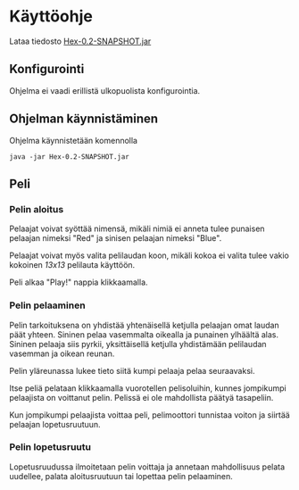 # Käyttöohje

Lataa tiedosto [Hex-0.2-SNAPSHOT.jar](https://github.com/ikanher/otm-harjoitustyo/releases/tag/viikko6)

## Konfigurointi

Ohjelma ei vaadi erillistä ulkopuolista konfigurointia.

## Ohjelman käynnistäminen

Ohjelma käynnistetään komennolla 

```
java -jar Hex-0.2-SNAPSHOT.jar
```

## Peli

### Pelin aloitus

Pelaajat voivat syöttää nimensä, mikäli nimiä ei anneta tulee punaisen pelaajan nimeksi "Red" ja sinisen pelaajan nimeksi "Blue".

Pelaajat voivat myös valita pelilaudan koon, mikäli kokoa ei valita tulee vakio kokoinen _13x13_ pelilauta käyttöön.

Peli alkaa "Play!" nappia klikkaamalla.

### Pelin pelaaminen

Pelin tarkoituksena on yhdistää yhtenäisellä ketjulla pelaajan omat laudan päät yhteen. Sininen pelaa vasemmalta oikealla ja punainen ylhäältä alas. Sininen pelaaja siis pyrkii, yksittäisellä ketjulla yhdistämään pelilaudan vasemman ja oikean reunan.

Pelin yläreunassa lukee tieto siitä kumpi pelaaja pelaa seuraavaksi.

Itse peliä pelataan klikkaamalla vuorotellen pelisoluihin, kunnes jompikumpi pelaajista on voittanut pelin. Pelissä ei ole mahdollista päätyä tasapeliin.

Kun jompikumpi pelaajista voittaa peli, pelimoottori tunnistaa voiton ja siirtää pelaajan lopetusruutuun.

### Pelin lopetusruutu

Lopetusruudussa ilmoitetaan pelin voittaja ja annetaan mahdollisuus pelata uudellee, palata aloitusruutuun tai lopettaa pelin pelaaminen.

